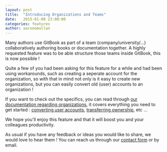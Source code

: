 ```yaml
---
layout: post
title:  "Introducing Organizations and Teams"
date:   2015-01-08 23:00:00
categories: features
author: aaronomullan
---
```


Many authors use GitBook as part of a team (company/university/...) collaboratively authoring books or documentation together. A highly requested feature was to be able structure those teams inside GitBook, this is now possible !

<!-- more -->

Quite a few of you had been asking for this feature for a while and had been using workarounds, such as creating a seperate account for the organization, so with that in mind not only is it easy to create new organizations, but you can easily convert old (user) accounts to an organization !

If you want to check out the specifics, you can read through [our documentation regarding organizations](http://help.gitbook.io/platform/organizations/README.html), it covers everything you need to get started : [converting user accounts](http://help.gitbook.io/platform/organizations/convert.html), [transferring ownership](http://help.gitbook.io/platform/organizations/ownership.html), etc ...

We hope you'll enjoy this feature and that it will boost you and your colleagues productivity.

As usual if you have any feedback or ideas you would like to share, we would love to hear them !
You can reach us through our [contact form](https://www.gitbook.com/contact) or by email.
